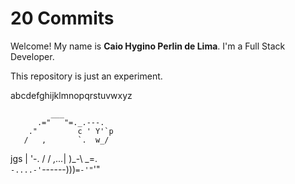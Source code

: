 # 20 Commits

Welcome! My name is **Caio Hygino Perlin de Lima**. I'm a Full Stack Developer.

This repository is just an experiment.

abcdefghijklmnopqrstuvwxyz


             ___
          .="   "=._.---.
        ."         c ' Y'`p
       /   ,       `.  w_/
   jgs |   '-.   /     / 
 _,..._|      )_-\ \_=.\
`-....-'`------)))`=-'"`'"
